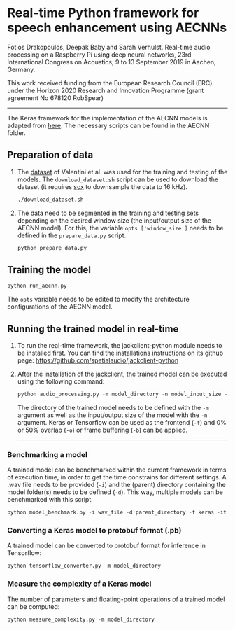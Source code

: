 # Real-time Python framework for speech enhancement using AECNNs

Fotios Drakopoulos, Deepak Baby and Sarah Verhulst. Real-time audio processing on a Raspberry Pi using deep neural
networks, 23rd International Congress on Acoustics, 9 to 13 September 2019 in Aachen, Germany.

This work received funding from the European Research Council (ERC) under the Horizon 2020 Research and Innovation Programme (grant agreement No 678120 RobSpear)

----

The Keras framework for the implementation of the AECNN models is adapted from [here](https://github.com/deepakbaby/se_relativisticgan). The necessary scripts can be found in the AECNN folder.

## Preparation of data
1. The [dataset](https://datashare.is.ed.ac.uk/handle/10283/1942) of Valentini et al. was used for the training and testing of the models. The `download_dataset.sh` script can be used to download the dataset (it requires [sox](http://sox.sourceforge.net/) to downsample the data to 16 kHz).
    ```bash
    ./download_dataset.sh
    ```

2. The data need to be segmented in the training and testing sets depending on the desired window size (the input/output size of the AECNN model). For this, the variable `opts ['window_size']` needs to be defined in the `prepare_data.py` script.
    ```python
    python prepare_data.py
    ```

## Training the model
```python
python run_aecnn.py
```
The `opts` variable needs to be edited to modify the architecture configurations of the AECNN model.

## Running the trained model in real-time
1. To run the real-time framework, the jackclient-python module needs to be installed first. You can find the installations instructions on its github page: 
https://github.com/spatialaudio/jackclient-python

2. After the installation of the jackclient, the trained model can be executed using the following command:
    ```python
    python audio_processing.py -m model_directory -n model_input_size -f keras
    ```
    The directory of the trained model needs to be defined with the `-m` argument as well as the input/output size of the model with the `-n` argument. Keras or Tensorflow can be used as the frontend (`-f`) and 0% or 50% overlap (`-o`) or frame buffering (`-b`) can be applied.

    ----

### Benchmarking a model
A trained model can be benchmarked within the current framework in terms of execution time, in order to get the time constrains for different settings. A .wav file needs to be provided (`-i`) and the (parent) directory containing the model folder(s) needs to be defined (`-d`). This way, multiple models can be benchmarked with this script.
```python
python model_benchmark.py -i wav_file -d parent_directory -f keras -it 1
```

### Converting a Keras model to protobuf format (.pb)
A trained model can be converted to protobuf format for inference in Tensorflow:
```python
python tensorflow_converter.py -m model_directory
```

### Measure the complexity of a Keras model
The number of parameters and floating-point operations of a trained model can be computed:
```python
python measure_complexity.py -m model_directory
```
